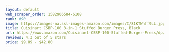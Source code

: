 ```yaml
---
layout: default 
﻿web_scraper_order: 1582906584-6108
rank: #90
image: https://images-na.ssl-images-amazon.com/images/I/81KTWhff9LL.jpg
title: Cuisinart CSBP-100 3-in-1 Stuffed Burger Press, Black
url: https://www.amazon.com/Cuisinart-CSBP-100-Stuffed-Burger-Press/dp/B00B58A0OC/ref=zg_mw_lawn-garden_90?_encoding=UTF8&psc=1&refRID=N2N6WQVV95K578DRNN9Q
reviews: 4.3 out of 5 stars
price: $9.89 - $42.80
---
```


